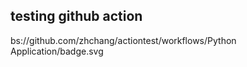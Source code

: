 ## testing github action ##

bs://github.com/zhchang/actiontest/workflows/Python Application/badge.svg

